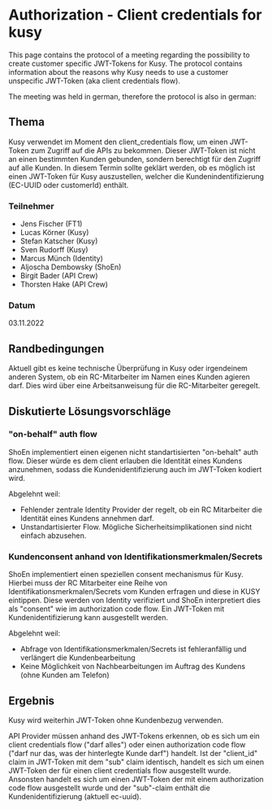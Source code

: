 # Authorization - Client credentials for kusy

This page contains the protocol of a meeting regarding the possibility to create customer specific JWT-Tokens for Kusy.
The protocol contains information about the reasons why Kusy needs to use a customer unspecific JWT-Token (aka client credentials flow).

The meeting was held in german, therefore the protocol is also in german:

## Thema

Kusy verwendet im Moment den client_credentials flow, um einen JWT-Token zum Zugriff auf die APIs zu bekommen. Dieser JWT-Token ist nicht an einen bestimmten Kunden gebunden, sondern berechtigt für den Zugriff auf alle Kunden. In diesem Termin sollte geklärt werden, ob es möglich ist einen JWT-Token für Kusy auszustellen, welcher die Kundenindentifizierung (EC-UUID oder customerId) enthält.

### Teilnehmer

- Jens Fischer (FT1)
- Lucas Körner (Kusy)
- Stefan Katscher (Kusy)
- Sven Rudorff (Kusy)
- Marcus Münch (Identity)
- Aljoscha Dembowsky (ShoEn)
- Birgit Bader (API Crew)
- Thorsten Hake (API Crew)

### Datum

03.11.2022

## Randbedingungen

Aktuell gibt es keine technische Überprüfung in Kusy oder irgendeinem anderen System, ob ein RC-Mitarbeiter im Namen eines Kunden agieren darf. Dies wird über eine Arbeitsanweisung für die RC-Mitarbeiter geregelt.

## Diskutierte Lösungsvorschläge

### "on-behalf" auth flow

ShoEn implementiert einen eigenen nicht standartisierten "on-behalt" auth flow. Dieser würde es dem client erlauben die Identität eines Kundens anzunehmen, sodass die Kundenidentifizierung auch im JWT-Token kodiert wird.

Abgelehnt weil:

- Fehlender zentrale Identity Provider der regelt, ob ein RC Mitarbeiter die Identität eines Kundens annehmen darf.
- Unstandartisierter Flow. Mögliche Sicherheitsimplikationen sind nicht einfach abzusehen.

### Kundenconsent anhand von Identifikationsmerkmalen/Secrets

ShoEn implementiert einen speziellen consent mechanismus für Kusy. Hierbei muss der RC Mitarbeiter eine Reihe von Identifikationsmerkmalen/Secrets vom Kunden erfragen und diese in KUSY eintippen. Diese werden von Identity verifiziert und ShoEn interpretiert dies als "consent" wie im authorization code flow. Ein JWT-Token mit Kundenidentifizierung kann ausgestellt werden.

Abgelehnt weil:

- Abfrage von Identifikationsmerkmalen/Secrets ist fehleranfällig und verlängert die Kundenbearbeitung
- Keine Möglichkeit von Nachbearbeitungen im Auftrag des Kundens (ohne Kunden am Telefon)

## Ergebnis

Kusy wird weiterhin JWT-Token ohne Kundenbezug verwenden.

API Provider müssen anhand des JWT-Tokens erkennen, ob es sich um ein client credentials flow ("darf alles") oder einen authorization code flow ("darf nur das, was der hinterlegte Kunde darf") handelt. Ist der "client_id" claim in JWT-Token mit dem "sub" claim identisch, handelt es sich um einen JWT-Token der für einen client credentials flow ausgestellt wurde. Ansonsten handelt es sich um einen JWT-Token der mit einem authorization code flow ausgestellt wurde und der "sub"-claim enthält die Kundenidentifizierung (aktuell ec-uuid).
